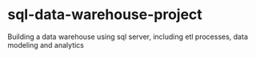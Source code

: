 # sql-data-warehouse-project
Building a data warehouse using sql server, including etl processes, data modeling and analytics
